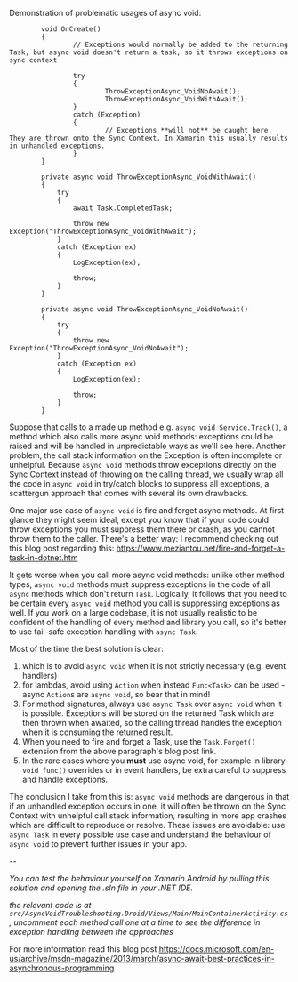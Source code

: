 Demonstration of problematic usages of async void: 
```
        void OnCreate()
        {
                // Exceptions would normally be added to the returning Task, but async void doesn't return a task, so it throws exceptions on sync context
                
                try
                {
                        ThrowExceptionAsync_VoidNoAwait();
                        ThrowExceptionAsync_VoidWithAwait();
                }
                catch (Exception)
                {
                        // Exceptions **will not** be caught here. They are thrown onto the Sync Context. In Xamarin this usually results in unhandled exceptions.
                }
        }

        private async void ThrowExceptionAsync_VoidWithAwait()
        {
            try
            {
                await Task.CompletedTask;

                throw new Exception("ThrowExceptionAsync_VoidWithAwait");
            }
            catch (Exception ex)
            {
                LogException(ex);

                throw;
            }
        }

        private async void ThrowExceptionAsync_VoidNoAwait()
        {
            try
            {
                throw new Exception("ThrowExceptionAsync_VoidNoAwait");
            }
            catch (Exception ex)
            {
                LogException(ex);

                throw;
            }
        }
```

Suppose that calls to a made up method e.g. `async void Service.Track()`, a method which also calls more async void methods: exceptions could be raised and will be handled in unpredictable ways as we'll see here. Another problem, the call stack information on the Exception is often incomplete or unhelpful. Because `async void` methods throw exceptions directly on the Sync Context instead of throwing on the calling thread, we usually wrap all the code in `async void` in try/catch blocks to suppress all exceptions, a scattergun approach that comes with several its own drawbacks.

One major use case of `async void` is fire and forget async methods. At first glance they might seem ideal, except you know that if your code could throw exceptions you must suppress them there or crash, as you cannot throw them to the caller. There's a better way: I recommend checking out this blog post regarding this: https://www.meziantou.net/fire-and-forget-a-task-in-dotnet.htm

It gets worse when you call more async void methods: unlike other method types, `async void` methods must suppress exceptions in the code of all `async` methods which don't return `Task`. Logically, it follows that you need to be certain every `async void` method you call is suppressing exceptions as well. If you work on a large codebase, it is not usually realistic to be confident of the handling of every method and library you call, so it's better to use fail-safe exception handling with `async Task`.

Most of the time the best solution is clear:
1. which is to avoid `async void` when it is not strictly necessary (e.g. event handlers)
2.  for lambdas, avoid using `Action` when instead `Func<Task>` can be used - async `Action`s are `async void`, so bear that in mind! 
3.  For method signatures, always use `async Task` over `async void` when it is possible. Exceptions will be stored on the returned Task which are then thrown when awaited, so the calling thread handles the exception when it is consuming the returned result. 
4.  When you need to fire and forget a Task, use the `Task.Forget()` extension from the above paragraph's blog post link. 
5. In the rare cases where you **must** use async void, for example in library `void func()` overrides or in event handlers, be extra careful to suppress and handle exceptions. 

The conclusion I take from this is: `async void` methods are dangerous in that if an unhandled exception occurs in one, it will often be thrown on the Sync Context with unhelpful call stack information, resulting in more app crashes which are difficult to reproduce or resolve. These issues are avoidable: use `async Task` in every possible use case and understand the behaviour of `async void` to prevent further issues in your app.

--

*You can test the behaviour yourself on Xamarin.Android by pulling this solution and opening the .sln file in your .NET IDE.* 

*the relevant code is at `src/AsyncVoidTroubleshooting.Droid/Views/Main/MainContainerActivity.cs`, uncomment each method call one at a time to see the difference in exception handling between the approaches*

For more information read this blog post https://docs.microsoft.com/en-us/archive/msdn-magazine/2013/march/async-await-best-practices-in-asynchronous-programming

